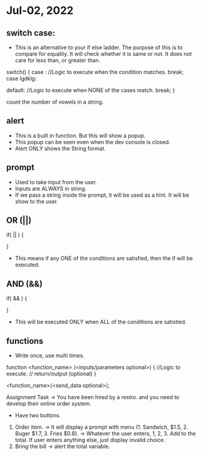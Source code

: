 # Jul-02, 2022


## switch case:
- This is an alternative to your if else ladder. The purpose of this is to compare for equality. It will check whether it is same or not. It does not care for less than, or greater than.

switch(<variable you want to check>) {
  case <condition>:
    //Logic to execute when the condition matches.
    break;
  case lgdklg:

  default:
    //Logic to execute when NONE of the cases match.
    break;
}

count the number of vowels in a string.

## alert
- This is a built in function. But this will show a popup.
- This popup can be seen even when the dev console is closed.
- Alert ONLY shows the String format.

## prompt
- Used to take input from the user.
- Inputs are ALWAYS in string.
- If we pass a string inside the prompt, it will be used as a hint. It will be show to the user.

## OR (||)
if(<condition1> || <condition2>) {

}
- This means if any ONE of the conditions are satisfied, then the if will be executed.

## AND (&&)
if(<condition1> && <condition2>) {

}
- This will be executed ONLY when ALL of the conditions are satistied.

## functions
- Write once, use multi times.

function <function_name> (<inputs/parameters optional>) {
  //Logic to execute.
  // return/output (optional)
}

<function_name>(<send_data optional>);


Assignment Task ->
You have been hired by a restro. and you need to develop their online order system.
- Have two buttons.
1. Order item.
-> It will display a prompt with menu (1. Sandwich, $1.5, 2. Buger $1.7, 3. Fries $0.8).
-> Whatever the user enters, 1, 2, 3. Add to the total. If user enters anything else, just display invalid choice.
2. Bring the bill
-> alert the total variable.